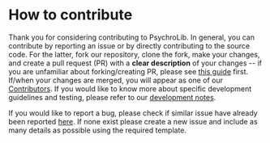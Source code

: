 # How to contribute

Thank you for considering contributing to PsychroLib. In general, you can contribute by reporting an issue or by directly contributing to the source code. For the latter, fork our repository, clone the fork, make your changes, and create a pull request (PR) with a **clear description** of your changes -- if you are unfamiliar about forking/creating PR, please see [this guide](https://guides.github.com/activities/forking/) first. If/when your changes are merged, you will appear as one of our [Contributors](https://github.com/psychrometrics/psychrolib/graphs/contributors). If you would like to know more about specific development guidelines and testing, please refer to our [development notes](DEVELOP.md).

If you would like to report a bug, please check if similar issue have already been reported [here](https://github.com/psychrometrics/psychrolib/issues). If none exist please create a new issue and include as many details as possible using the required template.